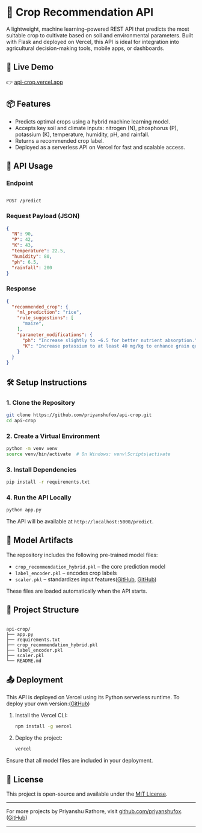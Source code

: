 
# 🌾 Crop Recommendation API

A lightweight, machine learning–powered REST API that predicts the most suitable crop to cultivate based on soil and environmental parameters. Built with Flask and deployed on Vercel, this API is ideal for integration into agricultural decision-making tools, mobile apps, or dashboards.

## 🚀 Live Demo

👉 [api-crop.vercel.app](https://api-crop.vercel.app)

## 📦 Features

* Predicts optimal crops using a hybrid machine learning model.
* Accepts key soil and climate inputs: nitrogen (N), phosphorus (P), potassium (K), temperature, humidity, pH, and rainfall.
* Returns a recommended crop label.
* Deployed as a serverless API on Vercel for fast and scalable access.

## 🧪 API Usage

### Endpoint

```

POST /predict
```



### Request Payload (JSON)

```json
{
  "N": 90,
  "P": 42,
  "K": 43,
  "temperature": 22.5,
  "humidity": 80,
  "ph": 6.5,
  "rainfall": 200
}
```



### Response

```json
{
  "recommended_crop": {
    "ml_prediction": "rice",
    "rule_suggestions": [
      "maize",
    ],
    "parameter_modifications": {
      "ph": "Increase slightly to ~6.5 for better nutrient absorption.",
      "K": "Increase potassium to at least 40 mg/kg to enhance grain quality."
    }
  }
}

```



## 🛠️ Setup Instructions

### 1. Clone the Repository

```bash
git clone https://github.com/priyanshufox/api-crop.git
cd api-crop
```



### 2. Create a Virtual Environment

```bash
python -m venv venv
source venv/bin/activate  # On Windows: venv\Scripts\activate
```



### 3. Install Dependencies

```bash
pip install -r requirements.txt
```



### 4. Run the API Locally

```bash
python app.py
```



The API will be available at `http://localhost:5000/predict`.

## 🧠 Model Artifacts

The repository includes the following pre-trained model files:

* `crop_recommendation_hybrid.pkl` – the core prediction model
* `label_encoder.pkl` – encodes crop labels
* `scaler.pkl` – standardizes input features([GitHub][1], [GitHub][2])

These files are loaded automatically when the API starts.

## 📁 Project Structure

```

api-crop/
├── app.py
├── requirements.txt
├── crop_recommendation_hybrid.pkl
├── label_encoder.pkl
├── scaler.pkl
└── README.md
```



## 📤 Deployment

This API is deployed on Vercel using its Python serverless runtime. To deploy your own version:([GitHub][3])

1. Install the Vercel CLI:

   ```bash
   npm install -g vercel
   ```



2. Deploy the project:

   ```bash
   vercel
   ```



Ensure that all model files are included in your deployment.

## 📄 License

This project is open-source and available under the [MIT License](LICENSE).

---

For more projects by Priyanshu Rathore, visit [github.com/priyanshufox](https://github.com/priyanshufox).([GitHub][4])

---

[1]: https://github.com/priyanshufox/cropPredictionAPI/blob/main/crop_recommendation_hybrid.pkl?utm_source=chatgpt.com "cropPredictionAPI/crop_recommendation_hybrid.pkl at main - GitHub"
[2]: https://github.com/priyanshufox/api-crop?utm_source=chatgpt.com "GitHub - priyanshufox/api-crop"
[3]: https://github.com/priyanshufox/crop-api?utm_source=chatgpt.com "GitHub - priyanshufox/crop-api"
[4]: https://github.com/priyanshufox?utm_source=chatgpt.com "priyanshufox (Priyanshu Rathore) - GitHub"
